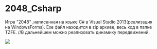2048_Csharp
===========
Игра "2048" ,написанная на языке C# в Visual Studio 2013(реализация на WindowsForms).
Exe файл находится в zip архиве,
весь код в папке TZFE. //В дальнейшем можно реализовать динамику передвижений.
<p> <img src =http://cs616523.vk.me/v616523098/15842/sYkrFEU6neI.jpg> </p>
